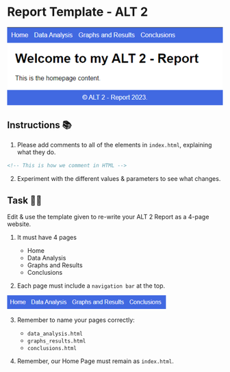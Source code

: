 # Report Template - ALT 2

![image](image_3.png)

## Instructions 📚

1. Please add comments to all of the elements in ``index.html``, explaining what they do.
````html
<!-- This is how we comment in HTML -->
````
2. Experiment with the different values & parameters to see what changes.

## Task 👨‍💻
Edit & use the template given to re-write your ALT 2 Report as a 4-page website.

1. It must have 4 pages

    - Home
    - Data Analysis
    - Graphs and Results
    - Conclusions
2. Each page must include a `navigation bar` at the  top.

![image](image_4.png)

3. Remember to name your pages correctly:

    - ``data_analysis.html``
    - ``graphs_results.html``
    - ``conclusions.html``

4. Remember, our Home Page must remain as `index.html`.


  